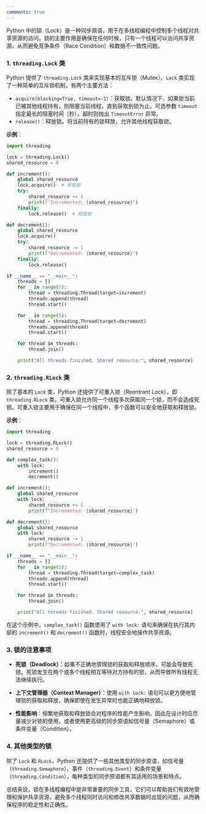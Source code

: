 ```yaml
---
comments: true
---
```


Python 中的锁（Lock）是一种同步原语，用于在多线程编程中控制多个线程对共享资源的访问。锁的主要作用是确保在任何时候，只有一个线程可以访问共享资源，从而避免竞争条件（Race Condition）和数据不一致性问题。

### 1. `threading.Lock` 类

Python 提供了 `threading.Lock` 类来实现基本的互斥锁（Mutex）。`Lock` 类实现了一种简单的互斥锁机制，有两个主要方法：

- `acquire(blocking=True, timeout=-1)`：获取锁。默认情况下，如果锁当前已被其他线程持有，则阻塞当前线程，直到获取到锁为止。可选参数 `timeout` 指定最长的阻塞时间（秒），超时则抛出 `TimeoutError` 异常。
- `release()`：释放锁。将当前持有的锁释放，允许其他线程获取锁。

**示例**：

```python
import threading

lock = threading.Lock()
shared_resource = 0

def increment():
    global shared_resource
    lock.acquire()  # 获取锁
    try:
        shared_resource += 1
        print(f"Incremented: {shared_resource}")
    finally:
        lock.release()  # 释放锁

def decrement():
    global shared_resource
    lock.acquire()
    try:
        shared_resource -= 1
        print(f"Decremented: {shared_resource}")
    finally:
        lock.release()

if __name__ == "__main__":
    threads = []
    for _ in range(5):
        thread = threading.Thread(target=increment)
        threads.append(thread)
        thread.start()

    for _ in range(5):
        thread = threading.Thread(target=decrement)
        threads.append(thread)
        thread.start()

    for thread in threads:
        thread.join()

    print("All threads finished. Shared resource:", shared_resource)
```

### 2. `threading.RLock` 类

除了基本的 `Lock` 类，Python 还提供了可重入锁（Reentrant Lock），即 `threading.RLock` 类。可重入锁允许同一个线程多次获取同一个锁，而不会造成死锁。可重入锁主要用于确保在同一个线程中，多个函数可以安全地获取和释放锁。

**示例**：

```python
import threading

lock = threading.RLock()
shared_resource = 0

def complex_task():
    with lock:
        increment()
        decrement()

def increment():
    global shared_resource
    with lock:
        shared_resource += 1
        print(f"Incremented: {shared_resource}")

def decrement():
    global shared_resource
    with lock:
        shared_resource -= 1
        print(f"Decremented: {shared_resource}")

if __name__ == "__main__":
    threads = []
    for _ in range(5):
        thread = threading.Thread(target=complex_task)
        threads.append(thread)
        thread.start()

    for thread in threads:
        thread.join()

    print("All threads finished. Shared resource:", shared_resource)
```

在这个示例中，`complex_task()` 函数使用了 `with lock:` 语句来确保在执行其内部的 `increment()` 和 `decrement()` 函数时，线程安全地操作共享资源。

### 3. 锁的注意事项

- **死锁（Deadlock）**：如果不正确地管理锁的获取和释放顺序，可能会导致死锁。死锁发生在两个或多个线程相互等待对方持有的锁，从而导致所有线程无法继续执行。
  
- **上下文管理器（Context Manager）**：使用 `with lock:` 语句可以更方便地管理锁的获取和释放，确保即使在发生异常时也能正确地释放锁。

- **性能影响**：频繁地获取和释放锁会对程序的性能产生影响，因此在设计时应尽量减少对锁的使用，或者使用更高级的同步原语如信号量（Semaphore）或条件变量（Condition）。

### 4. 其他类型的锁

除了 `Lock` 和 `RLock`，Python 还提供了一些其他类型的同步原语，如信号量（`threading.Semaphore`）、事件（`threading.Event`）和条件变量（`threading.Condition`），每种类型的同步原语都有其适用的场景和特点。

总结来说，锁在多线程编程中是非常重要的同步工具，它们可以帮助我们有效地管理和保护共享资源，避免多个线程同时访问和修改共享数据时出现的问题，从而确保程序的稳定性和正确性。